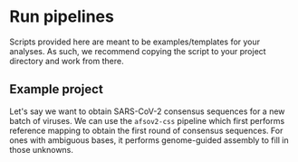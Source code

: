 
# Run pipelines

Scripts provided here are meant to be examples/templates for your analyses.
As such, we recommend copying the script to your project directory and work from there.

## Example project

Let's say we want to obtain SARS-CoV-2 consensus sequences for a new batch of viruses.
We can use the `afsov2-css` pipeline which first performs reference mapping to obtain the first round of consensus sequences. For ones with ambiguous bases, it performs genome-guided assembly to fill in those unknowns.

